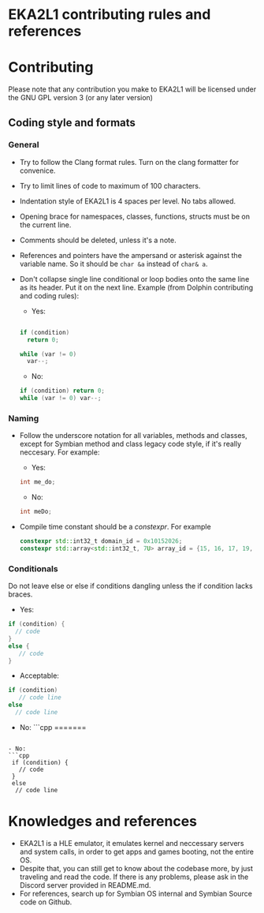 # EKA2L1 contributing rules and references

# Contributing
Please note that any contribution you make to EKA2L1 will be licensed under the GNU GPL version 3 (or any later version)

## Coding style and formats
### General
- Try to follow the Clang format rules. Turn on the clang formatter for convenice.
- Try to limit lines of code to maximum of 100 characters. 
- Indentation style of EKA2L1 is 4 spaces per level. No tabs allowed.
- Opening brace for namespaces, classes, functions, structs must be on the current line.
- Comments should be deleted, unless it's a note.
- References and pointers have the ampersand or asterisk against the variable name. So it should be ```char &a``` instead of 
```char& a```.
- Don't collapse single line conditional or loop bodies onto the same line as its header. Put it on the next line. Example (from Dolphin
contributing and coding rules):
    - Yes:
    ```cpp

    if (condition)
      return 0;

    while (var != 0)
      var--;
     ```

    - No:
    ```cpp 
    if (condition) return 0;
    while (var != 0) var--;
    ```

### Naming
- Follow the underscore notation for all variables, methods and classes, except for Symbian method and class legacy code style, if it's really neccesary. For example:
   - Yes:
   ```cpp
   int me_do;
   ```
   - No:
   ```cpp
   int meDo;
   ```

- Compile time constant should be a *constexpr*. For example
   ```cpp
   constexpr std::int32_t domain_id = 0x10152026;
   constexpr std::array<std::int32_t, 7U> array_id = {15, 16, 17, 19, 21, 11, 15};
   ```

### Conditionals
Do not leave else or else if conditions dangling unless the if condition lacks braces.
   - Yes:

   ```cpp
   if (condition) {
     // code
   }
   else {
      // code
   }
   ```

   - Acceptable:
   ```cpp
   if (condition)
      // code line
   else
     // code line
   ```

   - No:
    ```cpp
=======
   ```

   - No:
   ```cpp
    if (condition) {
      // code
    }
    else
     // code line
   ```

# Knowledges and references
- EKA2L1 is a HLE emulator, it emulates kernel and neccessary servers and system calls, in order to get apps and games booting, not the entire OS.
- Despite that, you can still get to know about the codebase more, by just traveling and read the code. If there is any problems, please ask in the Discord server provided in README.md.
- For references, search up for Symbian OS internal and Symbian Source code on Github.